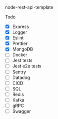 node-rest-api-template

Todo

- [x] Express
- [x] Logger
- [x] Eslint
- [x] Prettier
- [x] MongoDB
- [ ] Docker
- [ ] Jest tests
- [ ] Jest e2e tests
- [ ] Sentry
- [ ] Datadog
- [ ] CICD
- [ ] SQL
- [ ] Redis
- [ ] Kafka
- [ ] gRPC
- [ ] Swagger
